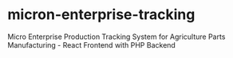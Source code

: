 # micron-enterprise-tracking
Micro Enterprise Production Tracking System for Agriculture Parts Manufacturing - React Frontend with PHP Backend
